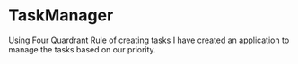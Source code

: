 # TaskManager
Using Four Quardrant Rule of creating tasks I have created an application to manage the tasks based on our priority.
